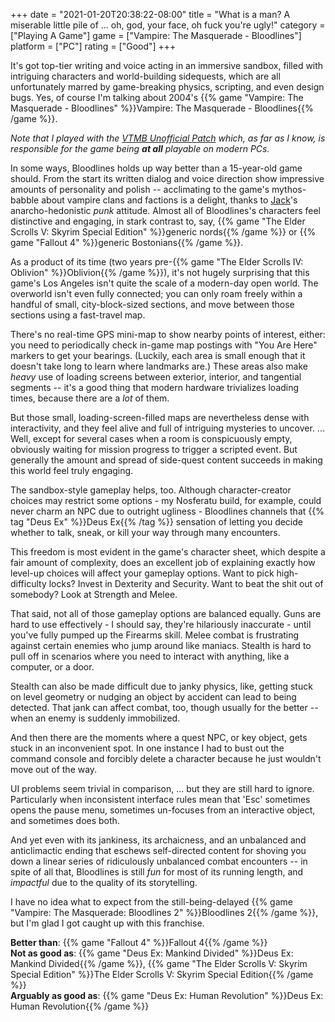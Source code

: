 +++
date = "2021-01-20T20:38:22-08:00"
title = "What is a man? A miserable little pile of ... oh, god, your face, oh fuck you're ugly!"
category = ["Playing A Game"]
game = ["Vampire: The Masquerade - Bloodlines"]
platform = ["PC"]
rating = ["Good"]
+++

It's got top-tier writing and voice acting in an immersive sandbox, filled with intriguing characters and world-building sidequests, which are all unfortunately marred by game-breaking physics, scripting, and even design bugs.  Yes, of course I'm talking about 2004's {{% game "Vampire: The Masquerade - Bloodlines" %}}Vampire: The Masquerade - Bloodlines{{% /game %}}.

<i>Note that I played with the <a href="https://www.moddb.com/mods/vtmb-unofficial-patch">VTMB Unofficial Patch</a> which, as far as I know, is responsible for the game being <b>at all</b> playable on modern PCs.</i>

In some ways, Bloodlines holds up way better than a 15-year-old game should.  From the start its written dialog and voice direction show impressive amounts of personality and polish -- acclimating to the game's mythos-babble about vampire clans and factions is a delight, thanks to <a href="https://vtmb.fandom.com/wiki/Smiling_Jack">Jack</a>'s anarcho-hedonistic <i>punk</i> attitude.  Almost all of Bloodlines's characters feel distinctive and engaging, in stark contrast to, say, {{% game "The Elder Scrolls V: Skyrim Special Edition" %}}generic nords{{% /game %}} or {{% game "Fallout 4" %}}generic Bostonians{{% /game %}}.

As a product of its time (two years pre-{{% game "The Elder Scrolls IV: Oblivion" %}}Oblivion{{% /game %}}), it's not hugely surprising that this game's Los Angeles isn't quite the scale of a modern-day open world.  The overworld isn't even fully connected; you can only roam freely within a handful of small, city-block-sized sections, and move between those sections using a fast-travel map.

There's no real-time GPS mini-map to show nearby points of interest, either: you need to periodically check in-game map postings with "You Are Here" markers to get your bearings.  (Luckily, each area is small enough that it doesn't take long to learn where landmarks are.)  These areas also make <i>heavy</i> use of loading screens between exterior, interior, and tangential segments -- it's a good thing that modern hardware trivializes loading times, because there are a <i>lot</i> of them.

But those small, loading-screen-filled maps are nevertheless dense with interactivity, and they feel alive and full of intriguing mysteries to uncover.  ... Well, except for several cases when a room is conspicuously empty, obviously waiting for mission progress to trigger a scripted event.  But generally the amount and spread of side-quest content succeeds in making this world feel truly engaging.

The sandbox-style gameplay helps, too.  Although character-creator choices may restrict some options - my Nosferatu build, for example, could never charm an NPC due to outright ugliness - Bloodlines channels that {{% tag "Deus Ex" %}}Deus Ex{{% /tag %}} sensation of letting you decide whether to talk, sneak, or kill your way through many encounters.

This freedom is most evident in the game's character sheet, which despite a fair amount of complexity, does an excellent job of explaining exactly how level-up choices will affect your gameplay options.  Want to pick high-difficulty locks?  Invest in Dexterity and Security.  Want to beat the shit out of somebody?  Look at Strength and Melee.

That said, not all of those gameplay options are balanced equally.  Guns are hard to use effectively - I should say, they're hilariously inaccurate - until you've fully pumped up the Firearms skill.  Melee combat is frustrating against certain enemies who jump around like maniacs.  Stealth is hard to pull off in scenarios where you need to interact with anything, like a computer, or a door.

Stealth can also be made difficult due to janky physics, like, getting stuck on level geometry or nudging an object by accident can lead to being detected.  That jank can affect combat, too, though usually for the better -- when an enemy is suddenly immobilized.

And then there are the moments where a quest NPC, or key object, gets stuck in an inconvenient spot.  In one instance I had to bust out the command console and forcibly delete a character because he just wouldn't move out of the way.

UI problems seem trivial in comparison, ... but they are still hard to ignore.  Particularly when inconsistent interface rules mean that 'Esc' sometimes opens the pause menu, sometimes un-focuses from an interactive object, and sometimes does both.

And yet even with its jankiness, its archaicness, and an unbalanced and anticlimactic ending that eschews self-directed content for shoving you down a linear series of ridiculously unbalanced combat encounters -- in spite of all that, Bloodlines is still <i>fun</i> for most of its running length, and <i>impactful</i> due to the quality of its storytelling.

I have no idea what to expect from the still-being-delayed {{% game "Vampire: The Masquerade: Bloodlines 2" %}}Bloodlines 2{{% /game %}}, but I'm glad I got caught up with this franchise.

<b>Better than</b>: {{% game "Fallout 4" %}}Fallout 4{{% /game %}}  
<b>Not as good as</b>: {{% game "Deus Ex: Mankind Divided" %}}Deus Ex: Mankind Divided{{% /game %}}, {{% game "The Elder Scrolls V: Skyrim Special Edition" %}}The Elder Scrolls V: Skyrim Special Edition{{% /game %}}  
<b>Arguably as good as</b>: {{% game "Deus Ex: Human Revolution" %}}Deus Ex: Human Revolution{{% /game %}}
